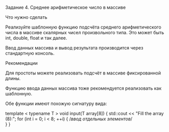 Задание 4. Среднее арифметическое число в массиве

Что нужно сделать

Реализуйте шаблонную функцию подсчёта среднего арифметического числа в массиве скалярных чисел произвольного типа. Это может быть int, double, float и так далее.

Ввод данных массива и вывод результата производится через стандартную консоль.

Рекомендации

Для простоты можете реализовать подсчёт в массиве фиксированной длины.

Функцию ввода данных массива тоже рекомендуется реализовать как шаблонную.

Обе функции имеют похожую сигнатуру вида: 

template < typename T >
void input(T array[8])
{
    std::cout << "Fill the array (8):";
    for (int i = 0; i < 8; ++i)
    {
/*ввод отдельных элементов*/    
    }
}

